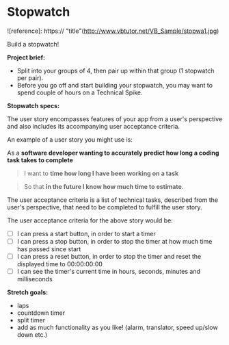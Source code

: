 # Stopwatch


![reference]: https:// "title"(http://www.vbtutor.net/VB_Sample/stopwa1.jpg)

Build a stopwatch!

**Project brief:**
- Split into your groups of 4, then pair up within that group (1 stopwatch per pair).
- Before you go off and start building your stopwatch, you may want to spend couple of hours on a Technical Spike.

**Stopwatch specs:**<br>

The user story encompasses features of your app from a user's perspective and also includes its accompanying user acceptance criteria.

An example of a user story you might use is:

As a **software developer wanting to accurately predict how long a coding task takes to complete**
> I want to **time how long I have been working on a task**

> So that **in the future I know how much time to estimate**.

The user acceptance criteria is a list of technical tasks, described from the user's perspective, that need to be completed to fulfill the user story.

The user acceptance criteria for the above story would be:

- [ ] I can press a start button, in order to start a timer
- [ ] I can press a stop button, in order to stop the timer at how much time has passed since start
- [ ] I can press a reset button, in order to stop the timer and reset the displayed time to 00:00:00:00
- [ ] I can see the timer's current time in hours, seconds, minutes and milliseconds

**Stretch goals:**

- laps
- countdown timer
- split timer
- add as much functionality as you like! (alarm, translator, speed up/slow down etc.)

